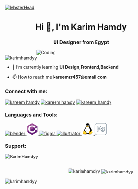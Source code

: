 [![MasterHead](https://media.licdn.com/dms/image/D563DAQFIJGy_J4EvYA/image-scale_191_1128/0/1666883668428?e=1675425600&v=beta&t=q5S0E-n5z-gDvzZPdOvK7oorksu-JESWk3DdbbvU2ss)](https://codegrills.in)
<h1 align="center">Hi 👋, I'm Karim Hamdy</h1>
<h3 align="center">UI Designer from Egypt</h3>
<img align="right" alt="Coding" width="400" src="https://media.tenor.com/rePDfDWO3XoAAAAd/hacking.gif">
<p align="left"> <img src="https://komarev.com/ghpvc/?username=karimhamdyy&label=Profile%20views&color=0e75b6&style=flat" alt="karimhamdyy" /> </p>

- 🌱 I’m currently learning **Ui Design,Frontend,Backend**

- 📫 How to reach me **kareemzr457@gmail.com**

<h3 align="left">Connect with me:</h3>
<p align="left">
<a href="https://linkedin.com/in/kareem hamdy" target="blank"><img align="center" src="https://raw.githubusercontent.com/rahuldkjain/github-profile-readme-generator/master/src/images/icons/Social/linked-in-alt.svg" alt="kareem hamdy" height="30" width="40" /></a>
<a href="https://fb.com/kareem hamdy" target="blank"><img align="center" src="https://raw.githubusercontent.com/rahuldkjain/github-profile-readme-generator/master/src/images/icons/Social/facebook.svg" alt="kareem hamdy" height="30" width="40" /></a>
<a href="https://discord.gg/kareem_hamdy" target="blank"><img align="center" src="https://raw.githubusercontent.com/rahuldkjain/github-profile-readme-generator/master/src/images/icons/Social/discord.svg" alt="kareem_hamdy" height="30" width="40" /></a>
</p>

<h3 align="left">Languages and Tools:</h3>
<p align="left"> <a href="https://www.blender.org/" target="_blank" rel="noreferrer"> <img src="https://download.blender.org/branding/community/blender_community_badge_white.svg" alt="blender" width="40" height="40"/> </a> <a href="https://www.w3schools.com/cs/" target="_blank" rel="noreferrer"> <img src="https://raw.githubusercontent.com/devicons/devicon/master/icons/csharp/csharp-original.svg" alt="csharp" width="40" height="40"/> </a> <a href="https://www.figma.com/" target="_blank" rel="noreferrer"> <img src="https://www.vectorlogo.zone/logos/figma/figma-icon.svg" alt="figma" width="40" height="40"/> </a> <a href="https://www.adobe.com/in/products/illustrator.html" target="_blank" rel="noreferrer"> <img src="https://www.vectorlogo.zone/logos/adobe_illustrator/adobe_illustrator-icon.svg" alt="illustrator" width="40" height="40"/> </a> <a href="https://www.linux.org/" target="_blank" rel="noreferrer"> <img src="https://raw.githubusercontent.com/devicons/devicon/master/icons/linux/linux-original.svg" alt="linux" width="40" height="40"/> </a> <a href="https://www.photoshop.com/en" target="_blank" rel="noreferrer"> <img src="https://raw.githubusercontent.com/devicons/devicon/master/icons/photoshop/photoshop-line.svg" alt="photoshop" width="40" height="40"/> </a> </p>

<h3 align="left">Support:</h3>
<p><a href="https://www.buymeacoffee.com/KarimHamdyy"> <img align="left" src="https://cdn.buymeacoffee.com/buttons/v2/default-yellow.png" height="50" width="210" alt="KarimHamdyy" /></a></p><br><br>

<p><img align="left" src="https://github-readme-stats.vercel.app/api/top-langs?username=karimhamdyy&show_icons=true&locale=en&layout=compact" alt="karimhamdyy" /></p>

<p>&nbsp;<img align="center" src="https://github-readme-stats.vercel.app/api?username=karimhamdyy&show_icons=true&locale=en" alt="karimhamdyy" /></p>

<p><img align="center" src="https://github-readme-streak-stats.herokuapp.com/?user=karimhamdyy&" alt="karimhamdyy" /></p>
